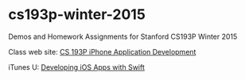 # cs193p-winter-2015
Demos and Homework Assignments for Stanford CS193P Winter 2015


Class web site: <a href="http://www.stanford.edu/class/cs193p/cgi-bin/drupal/">CS 193P iPhone Application Development</a>

iTunes U: <a href="https://itunes.apple.com/us/course/developing-ios-8-apps-swift/id961180099">Developing iOS Apps with Swift</a>
